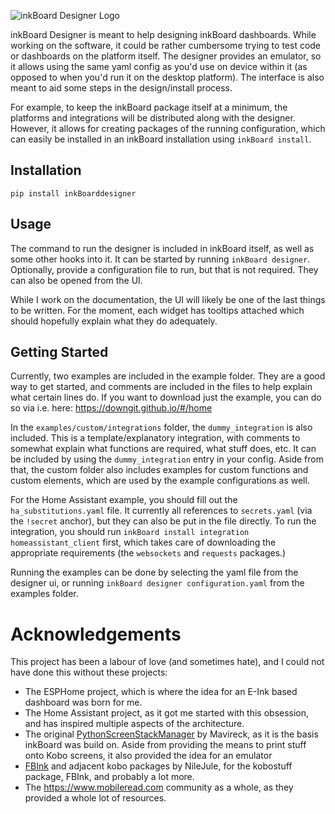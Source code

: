 ![inkBoard Designer Logo](https://raw.githubusercontent.com/Slalamander/inkBoarddesigner/36b5492c6942259405b21d403e570f317b08aff5/.github/assets/designer_logo.svg)

inkBoard Designer is meant to help designing inkBoard dashboards. While working on the software, it could be rather cumbersome trying to test code or dashboards on the platform itself. The designer provides an emulator, so it allows using the same yaml config as you'd use on device within it (as opposed to when you'd run it on the desktop platform). The interface is also meant to aid some steps in the design/install process.

For example, to keep the inkBoard package itself at a minimum, the platforms and integrations will be distributed along with the designer. However, it allows for creating packages of the running configuration, which can easily be installed in an inkBoard installation using `inkBoard install`.

## Installation

`pip install inkBoarddesigner`

## Usage

The command to run the designer is included in inkBoard itself, as well as some other hooks into it. It can be started by running `inkBoard designer`. Optionally, provide a configuration file to run, but that is not required. They can also be opened from the UI.

While I work on the documentation, the UI will likely be one of the last things to be written. For the moment, each widget has tooltips attached which should hopefully explain what they do adequately.

## Getting Started
Currently, two examples are included in the example folder. They are a good way to get started, and comments are included in the files to help explain what certain lines do. If you want to download just the example, you can do so via i.e. here: https://downgit.github.io/#/home

In the `examples/custom/integrations` folder, the `dummy_integration` is also included. This is a template/explanatory integration, with comments to somewhat explain what functions are required, what stuff does, etc. It can be included by using the `dummy_integration` entry in your config. Aside from that, the custom folder also includes examples for custom functions and custom elements, which are used by the example configurations as well.

For the Home Assistant example, you should fill out the `ha_substitutions.yaml` file. It currently all references to `secrets.yaml` (via the `!secret` anchor), but they can also be put in the file directly. To run the integration, you should run `inkBoard install integration homeassistant_client` first, which takes care of downloading the appropriate requirements (the `websockets` and `requests` packages.)

Running the examples can be done by selecting the yaml file from the designer ui, or running `inkBoard designer configuration.yaml` from the examples folder.

# Acknowledgements
This project has been a labour of love (and sometimes hate), and I could not have done this without these projects:
 - The ESPHome project, which is where the idea for an E-Ink based dashboard was born for me.
 - The Home Assistant project, as it got me started with this obsession, and has inspired multiple aspects of the architecture.
 - The original [PythonScreenStackManager](https://github.com/Mavireck/Python-Screen-Stack-Manager) by Mavireck, as it is the basis inkBoard was build on. Aside from providing the means to print stuff onto Kobo screens, it also provided the idea for an emulator
 - [FBInk](https://github.com/NiLuJe/FBInk) and adjacent kobo packages by NileJule, for the kobostuff package, FBInk, and probably a lot more.
 - The https://www.mobileread.com community as a whole, as they provided a whole lot of resources.
